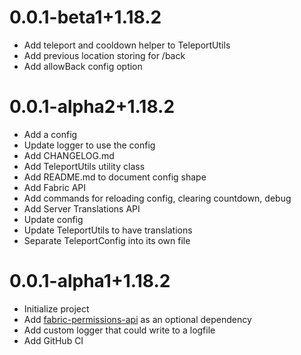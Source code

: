 # 0.0.1-beta1+1.18.2

* Add teleport and cooldown helper to TeleportUtils
* Add previous location storing for /back
* Add allowBack config option

# 0.0.1-alpha2+1.18.2

* Add a config
* Update logger to use the config
* Add CHANGELOG.md
* Add TeleportUtils utility class
* Add README.md to document config shape
* Add Fabric API
* Add commands for reloading config, clearing countdown, debug
* Add Server Translations API
* Update config
* Update TeleportUtils to have translations
* Separate TeleportConfig into its own file

# 0.0.1-alpha1+1.18.2

* Initialize project
* Add [fabric-permissions-api]() as an optional dependency
* Add custom logger that could write to a logfile
* Add GitHub CI